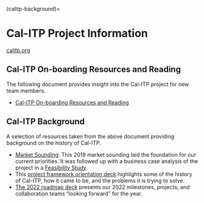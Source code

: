 (calitp-background)=
# Cal-ITP Project Information
[calitp.org](https://www.calitp.org/)

## Cal-ITP On-boarding Resources and Reading
The following document provides insight into the Cal-ITP project for new team members.
- [Cal-ITP On-boarding Resources and Reading](https://docs.google.com/document/d/1430Yc11j_RISdh4aIjuFlmCCUSPgx1Y5OL-_dzIU70E/edit?usp=sharing)

## Cal-ITP Background
A selection of resources taken from the above document providing background on the history of Cal-ITP.

- [Market Sounding](https://dot.ca.gov/-/media/dot-media/cal-itp/documents/final-cal-itp-market-sounding-market-response-summary-103119b-a11y.pdf): This 2019 market sounding laid the foundation for our current priorities. It was followed up with a business case analysis of the project in a [Feasibility Study](https://dot.ca.gov/-/media/dot-media/cal-itp/documents/calitp-feasibility-study-042420-a11y.pdf).
- This [project framework orientation deck](https://docs.google.com/presentation/d/1zsEp2KoKyPlE34AJyqBPeSdv_ySYd6n-zcmrkdTftgo/edit) highlights some of the history of Cal-ITP,  how it came to be, and the problems it is trying to solve.
- [The 2022 roadmap deck](https://docs.google.com/presentation/d/11DgqhoEqDUFJLTo71OkyWVtpih9-HzUF33DPT6M59N4/edit?usp=sharing) presents our 2022 milestones, projects, and collaboration teams “looking forward” for the year.
